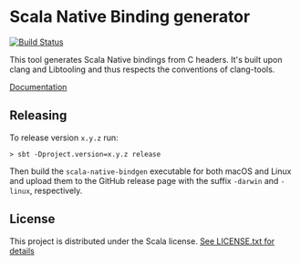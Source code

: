 # Scala Native Binding generator

[![Build Status](https://travis-ci.com/kornilova-l/scala-native-bindgen.svg?branch=master)](https://travis-ci.com/kornilova-l/scala-native-bindgen)

This tool generates Scala Native bindings from C headers. It's built upon clang and Libtooling and thus respects the conventions of clang-tools.

[Documentation](https://kornilova-l.github.io/scala-native-bindgen/)

## Releasing

To release version `x.y.z` run:

    > sbt -Dproject.version=x.y.z release

Then build the `scala-native-bindgen` executable for both macOS and
Linux and upload them to the GitHub release page with the suffix
`-darwin` and `-linux`, respectively.

## License

This project is distributed under the Scala license.
[See LICENSE.txt for details](LICENSE.txt)
